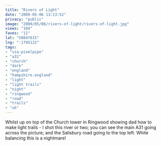 ```yaml
---
title: "Rivers of Light"
date: "2009-05-06 13:13:52"
privacy: "public"
image: "2009/05/06/rivers-of-light/rivers-of-light.jpg"
views: "104"
faves: "11"
lat: "50847615"
lng: "-1795122"
tags:
- "via-pixelpipe"
- "a31"
- "church"
- "dark"
- "england"
- "hampshire.england"
- "light"
- "light trails"
- "night"
- "ringwood"
- "road"
- "trails"
- "uk"
---
```

Whilst up on top of the Church tower in Ringwood showing dad how to make light trails - I shot this river or two; you can see the main A31 going across the picture; and the Salisbury road going to the top left. White balancing this is a nightmare!<a href="/photos/2009/05/06/rivers-of-light"></a>
